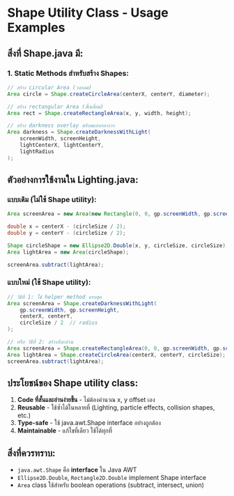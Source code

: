 # Shape Utility Class - Usage Examples

## สิ่งที่ Shape.java มี:

### 1. Static Methods สำหรับสร้าง Shapes:

```java
// สร้าง circular Area (วงกลม)
Area circle = Shape.createCircleArea(centerX, centerY, diameter);

// สร้าง rectangular Area (สี่เหลี่ยม)
Area rect = Shape.createRectangleArea(x, y, width, height);

// สร้าง darkness overlay พร้อมแสงกลางวง
Area darkness = Shape.createDarknessWithLight(
    screenWidth, screenHeight,
    lightCenterX, lightCenterY,
    lightRadius
);
```

## ตัวอย่างการใช้งานใน Lighting.java:

### แบบเดิม (ไม่ใช้ Shape utility):
```java
Area screenArea = new Area(new Rectangle(0, 0, gp.screenWidth, gp.screenHeight));

double x = centerX - (circleSize / 2);
double y = centerY - (circleSize / 2);

Shape circleShape = new Ellipse2D.Double(x, y, circleSize, circleSize);
Area lightArea = new Area(circleShape);

screenArea.subtract(lightArea);
```

### แบบใหม่ (ใช้ Shape utility):
```java
// วิธีที่ 1: ใช้ helper method ครบชุด
Area screenArea = Shape.createDarknessWithLight(
    gp.screenWidth, gp.screenHeight,
    centerX, centerY,
    circleSize / 2  // radius
);

// หรือ วิธีที่ 2: สร้างทีละส่วน
Area screenArea = Shape.createRectangleArea(0, 0, gp.screenWidth, gp.screenHeight);
Area lightArea = Shape.createCircleArea(centerX, centerY, circleSize);
screenArea.subtract(lightArea);
```

## ประโยชน์ของ Shape utility class:

1. **Code ที่สั้นและอ่านง่ายขึ้น** - ไม่ต้องคำนวณ x, y offset เอง
2. **Reusable** - ใช้ซ้ำได้ในหลายที่ (Lighting, particle effects, collision shapes, etc.)
3. **Type-safe** - ใช้ java.awt.Shape interface อย่างถูกต้อง
4. **Maintainable** - แก้ไขที่เดียว ใช้ได้ทุกที่

## สิ่งที่ควรทราบ:

- `java.awt.Shape` คือ **interface** ใน Java AWT
- `Ellipse2D.Double`, `Rectangle2D.Double` implement Shape interface
- `Area` class ใช้สำหรับ boolean operations (subtract, intersect, union)
